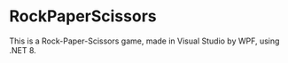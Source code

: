 # RockPaperScissors

This is a Rock-Paper-Scissors game, made in Visual Studio by WPF, using .NET 8.